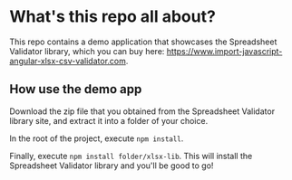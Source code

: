 # What's this repo all about?

This repo contains a demo application that showcases the Spreadsheet Validator library, which you can buy here: https://www.import-javascript-angular-xlsx-csv-validator.com.

## How use the demo app

Download the zip file that you obtained from the Spreadsheet Validator library site, and extract it into a folder of your choice.

In the root of the project, execute `npm install`.

Finally, execute `npm install folder/xlsx-lib`. This will install the Spreadsheet Validator library
and you'll be good to go!